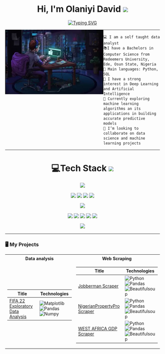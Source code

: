 <h1 align=center>
Hi, I'm Olaniyi David
<img src="https://user-images.githubusercontent.com/75603128/231256750-dbd6f6e5-c26a-448b-bca1-9fd556a918fd.gif" width="30">
</h1> 

<p align = "center">
<a href="https://git.io/typing-svg"><img src="https://readme-typing-svg.demolab.com?font=Fira+Code&size=20&pause=1000&color=239A8D&center=true&vCenter=true&width=435&lines=Data+analyst;ML+Enthusiast;Computer+science+student;Freelancer;Always+learning" alt="Typing SVG" /></a>
</p>

<img align="left" src="https://github.com/Olaniyidavid/Olaniyidavid/blob/main/GITHUB%20ANIME%202.JPG" alt="Unfortunately I didn't find the author of the pic, feel to open a pull request if found" width="320" />

<hr>

```
💻 I am a self taught data analyst
📚I have a Bachelors in Computer Science from Redeemers University, Ede, Osun State, Nigeria
🌟 Main languages: Python, SQL
📝 I have a strong interest in Deep Learning and Artificial Intelligence
🌱 Currently exploring machine learning algorithms an its applications in building accurate predictive models
👯 I’m looking to collaborate on data science and machine learning projects
```
<hr>

<div align = "center">
    <h1> 💻Tech Stack 
    <img src="https://media2.giphy.com/media/QssGEmpkyEOhBCb7e1/giphy.gif?cid=ecf05e47a0n3gi1bfqntqmob8g9aid1oyj2wr3ds3mg700bl&rid=giphy.gif" width = 30px></h1>
</div>

<p align ="center">
<img src="https://img.shields.io/badge/Python%20-%2314354C.svg?style=for-the-badge&logo=python&logoColor=white">
</P>

<p align = "center">
    <img src = "https://img.shields.io/badge/MySQL-00000F?style=for-the-badge&logo=mysql&logoColor=white">
    <img src = "https://img.shields.io/badge/GIT-E44C30?style=for-the-badge&logo=git&logoColor=white">
    <img src = "https://img.shields.io/badge/Beautiful%20Soup-4-yellow?style=for-the-badge&logo=python">
    <img src = "https://img.shields.io/badge/Jupyter%20-%23F37626.svg?logo=Jupyter&style=for-the-badge&logoColor=white">
</p>

<p align ="center">
       <img src = "https://img.shields.io/badge/scikit--learn-0.24.2-blue?style=for-the-badge&logo=scikit-learn">
</p>

<p align = "center">
    <img src = "https://img.shields.io/badge/Matplotlib-3.4.2-blue?style=for-the-badge&logo=matplotlib">
    <img src = "https://img.shields.io/badge/Numpy%20-%23013243.svg?style=for-the-badge&logo=numpy&logoColor=white">
    <img src = "https://img.shields.io/badge/Pandas-1.3.0-blue?style=for-the-badge&logo=pandas">
    <img src = "https://img.shields.io/badge/Microsoft_Excel-217346?style=for-the-badge&logo=microsoft-excel&logoColor=white">
    <img src = "https://img.shields.io/badge/Power%20BI-Blue?style=for-the-badge&logo=Power-BI">
</p>                 
<p align = "center">
<img src="https://github.com/Olaniyidavid/Olaniyidavid/blob/main/Aesthetic%20Anime%20City%20Sunset%20(1).gif">
</p>

<hr>

### 🖥️ My Projects
<table>
<tr><th>Data analysis </th><th>Web Scraping</th></tr>
<tr><td>

|Title | Technologies|
|--|--|
| [FIFA 22 Exploratory Data Analysis](https://github.com/Olaniyidavid/DATA-ANALYSIS/blob/master/FIFA%20PROJECT%20(1).ipynb) |   ![Matplotlib](https://img.shields.io/badge/Matplotlib-3.4.2-blue?style=for-the-badge&logo=matplotlib)![Pandas](https://img.shields.io/badge/Pandas-1.3.0-blue?style=for-the-badge&logo=pandas)![Numpy](https://img.shields.io/badge/Numpy%20-%23013243.svg?style=for-the-badge&logo=numpy&logoColor=white) |

</td><td>
    
|Title | Technologies|
|--|--|
| [Jobberman Scraper](https://github.com/Olaniyidavid/WEBSCRAPING-SCRIPTS/blob/main/Jobberman%20scrapper.ipynb) |  ![Python](https://img.shields.io/badge/Python%20-%2314354C.svg?style=for-the-badge&logo=python&logoColor=white) ![Pandas](https://img.shields.io/badge/Pandas-1.3.0-blue?style=for-the-badge&logo=pandas) ![Beautifulsoup](https://img.shields.io/badge/Beautiful%20Soup-4-yellow?style=for-the-badge&logo=python)|
| [NigerianPropertyPro Scraper](https://github.com/Olaniyidavid/WEBSCRAPING-SCRIPTS/blob/main/NIGERIAPROPERTY%20PRO%20SCRAPING.ipynb) |  ![Python](https://img.shields.io/badge/Python%20-%2314354C.svg?style=for-the-badge&logo=python&logoColor=white) ![Pandas](https://img.shields.io/badge/Pandas-1.3.0-blue?style=for-the-badge&logo=pandas) ![Beautifulsoup](https://img.shields.io/badge/Beautiful%20Soup-4-yellow?style=for-the-badge&logo=python)|
| [WEST AFRICA GDP Scraper](https://github.com/Olaniyidavid/WEBSCRAPING-SCRIPTS/blob/main/WEST%20AFRICA%20GDP%20SCRAPER.ipynb) |  ![Python](https://img.shields.io/badge/Python%20-%2314354C.svg?style=for-the-badge&logo=python&logoColor=white) ![Pandas](https://img.shields.io/badge/Pandas-1.3.0-blue?style=for-the-badge&logo=pandas) ![Beautifulsoup](https://img.shields.io/badge/Beautiful%20Soup-4-yellow?style=for-the-badge&logo=python)|
<!--
**Olaniyidavid/Olaniyidavid** is a ✨ _special_ ✨ repository because its `README.md` (this file) appears on your GitHub profile.

Here are some ideas to get you started:

- 🔭 I’m currently working on ...
- 🌱 I’m currently learning ...
- ...
- 🤔 I’m looking for help with ...
- 💬 Ask me about ...
- 📫 How to reach me: ...
- 😄 Pronouns: ...
- ⚡ Fun fact: ...
-->

